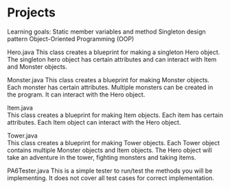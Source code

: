 # Projects
Learning goals:
Static member variables and method
Singleton design pattern
Object-Oriented Programming (OOP)

Hero.java
This class creates a blueprint for making a singleton Hero object. The singleton hero object has certain attributes and can interact with Item and Monster objects. 


Monster.java
This class creates a blueprint for making Monster objects. Each monster has certain attributes. Multiple monsters can be created in the program. 
It can interact with the Hero object. 

Item.java	
This class creates a blueprint for making Item objects. Each item has certain attributes. Each Item object can interact with the Hero object. 

Tower.java	
This class creates a blueprint for making Tower objects. Each Tower object contains multiple Monster objects and Item objects. 
The Hero object will take an adventure in the tower, fighting monsters and taking items. 

PA6Tester.java 
This is a simple tester to run/test the methods you will be implementing. It does not cover all test cases for correct implementation. 
